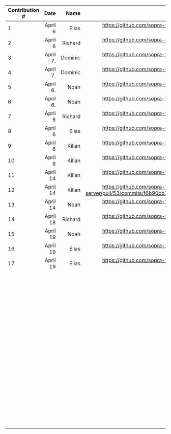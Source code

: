 | Contribution # |           Date |         Name |                                                                                                                                                                                        GitHub Issue | Description |
|----------------|---------------:|-------------:|----------------------------------------------------------------------------------------------------------------------------------------------------------------------------------------------------:|------------:|
| 1              |        April 6 |        Elias |                                                                                                                         https://github.com/sopra-fs23-group-27/sopra-fs23-group-27-server/issues/47 |           	 |
| 2              |        April 6 |      Richard |                                                                                                                         https://github.com/sopra-fs23-group-27/sopra-fs23-group-27-server/issues/20 |           	 |
| 3              |       April 7. |      Dominic |                                                                                                                         https://github.com/sopra-fs23-group-27/sopra-fs23-group-27-client/issues/32 |           	 |
| 4              |       April 7. |      Dominic |                                                                                                                         https://github.com/sopra-fs23-group-27/sopra-fs23-group-27-client/issues/14 |           	 |
| 5              |       April 6. |         Noah |                                                                                                                         https://github.com/sopra-fs23-group-27/sopra-fs23-group-27-client/issues/33 |           	 |
| 6              |       April 6. |         Noah |                                                                                                                          https://github.com/sopra-fs23-group-27/sopra-fs23-group-27-client/issues/7 |           	 |
| 7              |        April 6 |      Richard |                                                                                                                         https://github.com/sopra-fs23-group-27/sopra-fs23-group-27-server/issues/21 |           	 |
| 8              |        April 6 |        Elias |                                                                                                                         https://github.com/sopra-fs23-group-27/sopra-fs23-group-27-server/issues/41 |           	 |
| 9              |      April 6 	 |     Kilian 	 |                                                                                                                           https://github.com/sopra-fs23-group-27/sopra-fs23-group-27-server/pull/49 |           	 |
| 10             |      April 6 	 |     Kilian 	 |                                                                                                                         https://github.com/sopra-fs23-group-27/sopra-fs23-group-27-server/issues/39 |           	 |
| 11             |       April 14 |    Kilian  	 |                                                                                                                           https://github.com/sopra-fs23-group-27/sopra-fs23-group-27-server/pull/53 |           	 |
| 12             |       April 14 |    Kilian  	 |                                                                          https://github.com/sopra-fs23-group-27/sopra-fs23-group-27-server/pull/53/commits/f6b90cb79974c3dbefcfec51df9da42a721c3aba |           	 |
| 13             |      April 14	 |     Noah   	 |                                                                                                                       https://github.com/sopra-fs23-group-27/sopra-fs23-group-27-client/issues/8  	 |           	 |
| 14             |       April 18 |      Richard |                                                                                                                         https://github.com/sopra-fs23-group-27/sopra-fs23-group-27-server/issues/44 |           	 |
| 15             |      April 19	 |    Noah    	 |                                                                                                                         https://github.com/sopra-fs23-group-27/sopra-fs23-group-27-client/issues/12 |           	 |
| 	16            | April 19     	 |       Elias	 |                                                                                                                        https://github.com/sopra-fs23-group-27/sopra-fs23-group-27-server/issues/57	 |           	 |
| 	17            | April 19     	 | Elias      	 | https://github.com/sopra-fs23-group-27/sopra-fs23-group-27-server/issues/48                                                                                                                       	 |           	 |
| 	              |              	 |            	 |                                                                                                                                                                                                   	 |           	 |
| 	              |              	 |            	 |                                                                                                                                                                                                   	 |           	 |
| 	              |              	 |            	 |                                                                                                                                                                                                   	 |           	 |
| 	              |              	 |            	 |                                                                                                                                                                                                   	 |           	 |
| 	              |              	 |            	 |                                                                                                                                                                                                   	 |           	 |
| 	              |              	 |            	 |                                                                                                                                                                                                   	 |           	 |
| 	              |              	 |            	 |                                                                                                                                                                                                   	 |           	 |
| 	              |              	 |            	 |                                                                                                                                                                                                   	 |           	 |
| 	              |              	 |            	 |                                                                                                                                                                                                   	 |           	 |
| 	              |              	 |            	 |                                                                                                                                                                                                   	 |           	 |
| 	              |              	 |            	 |                                                                                                                                                                                                   	 |           	 |
| 	              |              	 |            	 |                                                                                                                                                                                                   	 |           	 |
| 	              |              	 |            	 |                                                                                                                                                                                                   	 |           	 |
| 	              |              	 |            	 |                                                                                                                                                                                                   	 |           	 |
| 	              |              	 |            	 |                                                                                                                                                                                                   	 |           	 |
| 	              |              	 |            	 |                                                                                                                                                                                                   	 |           	 |
| 	              |              	 |            	 |                                                                                                                                                                                                   	 |           	 |
| 	              |              	 |            	 |                                                                                                                                                                                                   	 |           	 |
| 	              |              	 |            	 |                                                                                                                                                                                                   	 |           	 |
| 	              |              	 |            	 |                                                                                                                                                                                                   	 |           	 |
| 	              |              	 |            	 |                                                                                                                                                                                                   	 |           	 |
| 	              |              	 |            	 |                                                                                                                                                                                                   	 |           	 |
| 	              |              	 |            	 |                                                                                                                                                                                                   	 |           	 |
| 	              |              	 |            	 |                                                                                                                                                                                                   	 |           	 |
| 	              |              	 |            	 |                                                                                                                                                                                                   	 |           	 |
| 	              |              	 |            	 |                                                                                                                                                                                                   	 |           	 |
| 	              |              	 |            	 |                                                                                                                                                                                                   	 |           	 |
| 	              |              	 |            	 |                                                                                                                                                                                                   	 |           	 |
| 	              |              	 |            	 |                                                                                                                                                                                                   	 |           	 |
| 	              |              	 |            	 |                                                                                                                                                                                                   	 |           	 |
| 	              |              	 |            	 |                                                                                                                                                                                                   	 |           	 |
| 	              |              	 |            	 |                                                                                                                                                                                                   	 |           	 |
| 	              |              	 |            	 |                                                                                                                                                                                                   	 |           	 |
| 	              |              	 |            	 |                                                                                                                                                                                                   	 |           	 |
| 	              |              	 |            	 |                                                                                                                                                                                                   	 |           	 |
| 	              |              	 |            	 |                                                                                                                                                                                                   	 |           	 |
| 	              |              	 |            	 |                                                                                                                                                                                                   	 |           	 |
| 	              |              	 |            	 |                                                                                                                                                                                                   	 |           	 |
| 	              |              	 |            	 |                                                                                                                                                                                                   	 |           	 |
| 	              |              	 |            	 |                                                                                                                                                                                                   	 |           	 |
| 	              |              	 |            	 |                                                                                                                                                                                                   	 |           	 |
| 	              |              	 |            	 |                                                                                                                                                                                                   	 |           	 |
| 	              |              	 |            	 |                                                                                                                                                                                                   	 |           	 |
| 	              |              	 |            	 |                                                                                                                                                                                                   	 |           	 |
| 	              |              	 |            	 |                                                                                                                                                                                                   	 |           	 |
| 	              |              	 |            	 |                                                                                                                                                                                                   	 |           	 |
| 	              |              	 |            	 |                                                                                                                                                                                                   	 |           	 |
| 	              |              	 |            	 |                                                                                                                                                                                                   	 |           	 |
| 	              |              	 |            	 |                                                                                                                                                                                                   	 |           	 |
| 	              |              	 |            	 |                                                                                                                                                                                                   	 |           	 |
| 	              |              	 |            	 |                                                                                                                                                                                                   	 |           	 |
| 	              |              	 |            	 |                                                                                                                                                                                                   	 |           	 |
| 	              |              	 |            	 |                                                                                                                                                                                                   	 |           	 |
| 	              |              	 |            	 |                                                                                                                                                                                                   	 |           	 |
| 	              |              	 |            	 |                                                                                                                                                                                                   	 |           	 |
| 	              |              	 |            	 |                                                                                                                                                                                                   	 |           	 |
| 	              |              	 |            	 |                                                                                                                                                                                                   	 |           	 |
| 	              |              	 |            	 |                                                                                                                                                                                                   	 |           	 |
| 	              |              	 |            	 |                                                                                                                                                                                                   	 |           	 |
| 	              |              	 |            	 |                                                                                                                                                                                                   	 |           	 |
| 	              |              	 |            	 |                                                                                                                                                                                                   	 |           	 |
| 	              |              	 |            	 |                                                                                                                                                                                                   	 |           	 |
| 	              |              	 |            	 |                                                                                                                                                                                                   	 |           	 |
| 	              |              	 |            	 |                                                                                                                                                                                                   	 |           	 |
| 	              |              	 |            	 |                                                                                                                                                                                                   	 |           	 |
| 	              |              	 |            	 |                                                                                                                                                                                                   	 |           	 |
| 	              |              	 |            	 |                                                                                                                                                                                                   	 |           	 |
| 	              |              	 |            	 |                                                                                                                                                                                                   	 |           	 |
| 	              |              	 |            	 |                                                                                                                                                                                                   	 |           	 |
| 	              |              	 |            	 |                                                                                                                                                                                                   	 |           	 |
| 	              |              	 |            	 |                                                                                                                                                                                                   	 |           	 |
| 	              |              	 |            	 |                                                                                                                                                                                                   	 |           	 |
| 	              |              	 |            	 |                                                                                                                                                                                                   	 |           	 |
| 	              |              	 |            	 |                                                                                                                                                                                                   	 |           	 |
| 	              |              	 |            	 |                                                                                                                                                                                                   	 |           	 |
| 	              |              	 |            	 |                                                                                                                                                                                                   	 |           	 |
| 	              |              	 |            	 |                                                                                                                                                                                                   	 |           	 |
| 	              |              	 |            	 |                                                                                                                                                                                                   	 |           	 |
| 	              |              	 |            	 |                                                                                                                                                                                                   	 |           	 |
| 	              |              	 |            	 |                                                                                                                                                                                                   	 |           	 |
| 	              |              	 |            	 |                                                                                                                                                                                                   	 |           	 |
| 	              |              	 |            	 |                                                                                                                                                                                                   	 |           	 |
